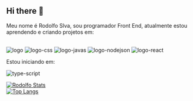## Hi there 👋

Meu nome é Rodolfo Slva, sou programador Front End, atualmente estou aprendendo e criando projetos em:

<br>
<img src="https://img.shields.io/badge/HTML5-E34F26?style=for-the-badge&logo=html5&logoColor=white" alt="logo">

<img src="https://img.shields.io/badge/CSS3-1572B6?style=for-the-badge&logo=css3&logoColor=white" alt="logo-css">

<img src="https://img.shields.io/badge/JavaScript-F7DF1E?style=for-the-badge&logo=javascript&logoColor=black" alt="logo-javas">

<img src="https://img.shields.io/badge/Node.js-43853D?style=for-the-badge&logo=node.js&logoColor=white" alt="logo-nodejson">

<img src="https://img.shields.io/badge/React-20232A?style=for-the-badge&logo=react&logoColor=61DAFB" alt="logo-react">
<br>


Estou iniciando em:

<img src="https://img.shields.io/badge/TypeScript-007ACC?style=for-the-badge&logo=typescript&logoColor=white" alt="type-script">


[![Rodolfo Stats](https://github-readme-stats.vercel.app/api?username=rodolfossilvadev)](https://github.com/anuraghazra/github-readme-stats)
<br>
[![Top Langs](https://github-readme-stats.vercel.app/api/top-langs/?username=rodolfossilvadev)](https://github.com/anuraghazra/github-readme-stats)
